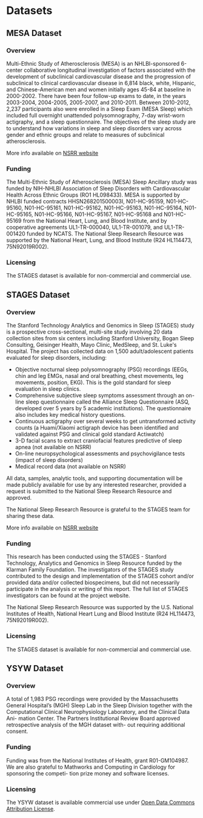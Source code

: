 # Datasets

## MESA Dataset

### Overview

Multi-Ethnic Study of Atherosclerosis (MESA) is an NHLBI-sponsored 6-center collaborative longitudinal investigation of factors associated with the development of subclinical cardiovascular disease and the progression of subclinical to clinical cardiovascular disease in 6,814 black, white, Hispanic, and Chinese-American men and women initially ages 45-84 at baseline in 2000-2002. There have been four follow-up exams to date, in the years 2003-2004, 2004-2005, 2005-2007, and 2010-2011. Between 2010-2012, 2,237 participants also were enrolled in a Sleep Exam (MESA Sleep) which included full overnight unattended polysomnography, 7-day wrist-worn actigraphy, and a sleep questionnaire. The objectives of the sleep study are to understand how variations in sleep and sleep disorders vary across gender and ethnic groups and relate to measures of subclinical atherosclerosis.

More info available on [NSRR website](https://sleepdata.org/datasets/mesa)

### Funding

The Multi-Ethnic Study of Atherosclerosis (MESA) Sleep Ancillary study was funded by NIH-NHLBI Association of Sleep Disorders with Cardiovascular Health Across Ethnic Groups (RO1 HL098433). MESA is supported by NHLBI funded contracts HHSN268201500003I, N01-HC-95159, N01-HC-95160, N01-HC-95161, N01-HC-95162, N01-HC-95163, N01-HC-95164, N01-HC-95165, N01-HC-95166, N01-HC-95167, N01-HC-95168 and N01-HC-95169 from the National Heart, Lung, and Blood Institute, and by cooperative agreements UL1-TR-000040, UL1-TR-001079, and UL1-TR-001420 funded by NCATS. The National Sleep Research Resource was supported by the National Heart, Lung, and Blood Institute (R24 HL114473, 75N92019R002).

### Licensing

The STAGES dataset is available for non-commercial and commercial use.

## STAGES Dataset

### Overview

The Stanford Technology Analytics and Genomics in Sleep (STAGES) study is a prospective cross-sectional, multi-site study involving 20 data collection sites from six centers including Stanford University, Bogan Sleep Consulting, Geisinger Health, Mayo Clinic, MedSleep, and St. Luke's Hospital. The project has collected data on 1,500 adult/adolescent patients evaluated for sleep disorders, including:

* Objective nocturnal sleep polysomnography (PSG) recordings (EEGs, chin and leg EMGs, nasal and oral breathing, chest movements, leg movements, position, EKG). This is the gold standard for sleep evaluation in sleep clinics.
* Comprehensive subjective sleep symptoms assessment through an on-line sleep questionnaire called the Alliance Sleep Questionnaire (ASQ, developed over 5 years by 5 academic institutions). The questionnaire also includes key medical history questions.
* Continuous actigraphy over several weeks to get untransformed activity counts (a Huami/Xiaomi actigraph device has been identified and validated against PSG and clinical gold standard Actiwatch)
* 3-D facial scans to extract craniofacial features predictive of sleep apnea (not available on NSRR)
* On-line neuropsychological assessments and psychovigilance tests (impact of sleep disorders)
* Medical record data (not available on NSRR)

All data, samples, analytic tools, and supporting documentation will be made publicly available for use by any interested researcher, provided a request is submitted to the National Sleep Research Resource and approved.

The National Sleep Research Resource is grateful to the STAGES team for sharing these data.

More info available on [NSRR website](https://sleepdata.org/datasets/stages)

### Funding

This research has been conducted using the STAGES - Stanford Technology, Analytics and Genomics in Sleep Resource funded by the Klarman Family Foundation. The investigators of the STAGES study contributed to the design and implementation of the STAGES cohort and/or provided data and/or collected biospecimens, but did not necessarily participate in the analysis or writing of this report. The full list of STAGES investigators can be found at the project website.

The National Sleep Research Resource was supported by the U.S. National Institutes of Health, National Heart Lung and Blood Institute (R24 HL114473, 75N92019R002).

### Licensing

The STAGES dataset is available for non-commercial and commercial use.

## YSYW Dataset

### Overview

A total of 1,983 PSG recordings were provided by the Massachusetts General Hospital’s (MGH) Sleep Lab in the Sleep Division together with the Computational Clinical Neurophysiology Laboratory, and the Clinical Data Ani- mation Center. The Partners Institutional Review Board approved retrospective analysis of the MGH dataset with- out requiring additional consent.

### Funding

Funding was from the National Institutes of Health, grant R01-GM104987. We are also grateful to Mathworks and Computing in Cardiology for sponsoring the competi- tion prize money and software licenses.

### Licensing

The YSYW dataset is available commercial use under [Open Data Commons Attribution License](https://physionet.org/content/challenge-2018/view-license/1.0.0/).
